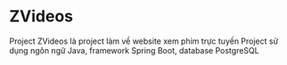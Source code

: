 # ZVideos

Project ZVideos là project làm về website xem phim trực tuyến
Project sử dụng ngôn ngữ Java, framework Spring Boot, database PostgreSQL